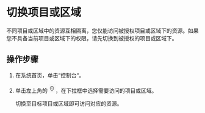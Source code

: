 # 切换项目或区域<a name="ZH-CN_TOPIC_0111879318"></a>

不同项目或区域中的资源互相隔离，您仅能访问被授权项目或区域下的资源。如果您不具备当前项目或区域下的权限，请先切换到被授权的项目或区域下。

## 操作步骤<a name="section12400141218336"></a>

1.  在系统首页，单击“控制台“。
2.  单击左上角的  ![](figures/icon-区域.png)，在下拉框中选择需要访问的项目或区域。

    切换至目标项目或区域即可访问对应的资源。


